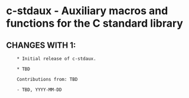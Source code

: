 # c-stdaux - Auxiliary macros and functions for the C standard library

## CHANGES WITH 1:

        * Initial release of c-stdaux.

        * TBD

        Contributions from: TBD

        - TBD, YYYY-MM-DD
